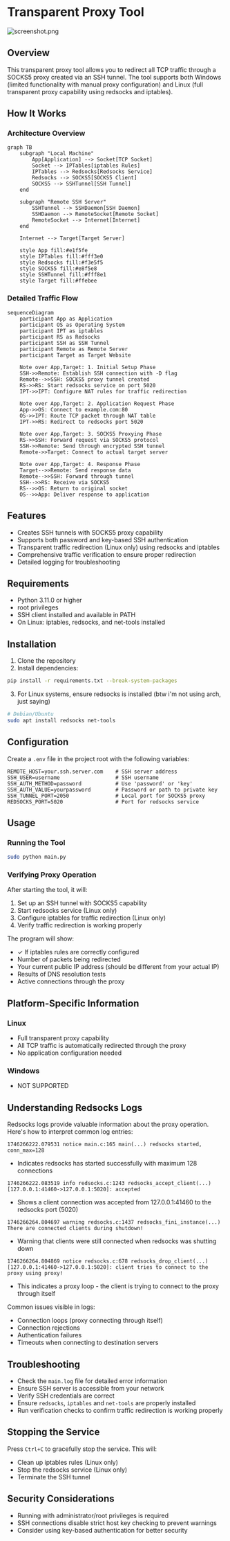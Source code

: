 # Transparent Proxy Tool

![screenshot.png](images/screenshot.png)

## Overview
This transparent proxy tool allows you to redirect all TCP traffic through a SOCKS5 proxy created via an SSH tunnel. The tool supports both Windows (limited functionality with manual proxy configuration) and Linux (full transparent proxy capability using redsocks and iptables).

## How It Works

### Architecture Overview

```mermaid
graph TB
    subgraph "Local Machine"
        App[Application] --> Socket[TCP Socket]
        Socket --> IPTables[iptables Rules]
        IPTables --> Redsocks[Redsocks Service]
        Redsocks --> SOCKS5[SOCKS5 Client]
        SOCKS5 --> SSHTunnel[SSH Tunnel]
    end
    
    subgraph "Remote SSH Server"
        SSHTunnel --> SSHDaemon[SSH Daemon]
        SSHDaemon --> RemoteSocket[Remote Socket]
        RemoteSocket --> Internet[Internet]
    end
    
    Internet --> Target[Target Server]
    
    style App fill:#e1f5fe
    style IPTables fill:#fff3e0
    style Redsocks fill:#f3e5f5
    style SOCKS5 fill:#e8f5e8
    style SSHTunnel fill:#fff8e1
    style Target fill:#ffebee
```

### Detailed Traffic Flow

```mermaid
sequenceDiagram
    participant App as Application
    participant OS as Operating System
    participant IPT as iptables
    participant RS as Redsocks
    participant SSH as SSH Tunnel
    participant Remote as Remote Server
    participant Target as Target Website
    
    Note over App,Target: 1. Initial Setup Phase
    SSH->>Remote: Establish SSH connection with -D flag
    Remote-->>SSH: SOCKS5 proxy tunnel created
    RS->>RS: Start redsocks service on port 5020
    IPT->>IPT: Configure NAT rules for traffic redirection
    
    Note over App,Target: 2. Application Request Phase
    App->>OS: Connect to example.com:80
    OS->>IPT: Route TCP packet through NAT table
    IPT->>RS: Redirect to redsocks port 5020
    
    Note over App,Target: 3. SOCKS5 Proxying Phase
    RS->>SSH: Forward request via SOCKS5 protocol
    SSH->>Remote: Send through encrypted SSH tunnel
    Remote->>Target: Connect to actual target server
    
    Note over App,Target: 4. Response Phase
    Target-->>Remote: Send response data
    Remote-->>SSH: Forward through tunnel
    SSH-->>RS: Receive via SOCKS5
    RS-->>OS: Return to original socket
    OS-->>App: Deliver response to application
```

## Features

- Creates SSH tunnels with SOCKS5 proxy capability
- Supports both password and key-based SSH authentication
- Transparent traffic redirection (Linux only) using redsocks and iptables
- Comprehensive traffic verification to ensure proper redirection
- Detailed logging for troubleshooting

## Requirements

- Python 3.11.0 or higher
- root privileges
- SSH client installed and available in PATH
- On Linux: iptables, redsocks, and net-tools installed

## Installation

1. Clone the repository
2. Install dependencies:

```bash
pip install -r requirements.txt --break-system-packages
```

3. For Linux systems, ensure redsocks is installed (btw i'm not using arch, just saying)

```bash
# Debian/Ubuntu
sudo apt install redsocks net-tools
```

## Configuration

Create a `.env` file in the project root with the following variables:

```
REMOTE_HOST=your.ssh.server.com    # SSH server address
SSH_USER=username                  # SSH username
SSH_AUTH_METHOD=password           # Use 'password' or 'key'
SSH_AUTH_VALUE=yourpassword        # Password or path to private key
SSH_TUNNEL_PORT=2050               # Local port for SOCKS5 proxy
REDSOCKS_PORT=5020                 # Port for redsocks service
```

## Usage

### Running the Tool

```bash
sudo python main.py
```

### Verifying Proxy Operation

After starting the tool, it will:

1. Set up an SSH tunnel with SOCKS5 capability
2. Start redsocks service (Linux only)
3. Configure iptables for traffic redirection (Linux only)
4. Verify traffic redirection is working properly

The program will show:
- ✓ If iptables rules are correctly configured
- Number of packets being redirected
- Your current public IP address (should be different from your actual IP)
- Results of DNS resolution tests
- Active connections through the proxy

## Platform-Specific Information

### Linux
- Full transparent proxy capability
- All TCP traffic is automatically redirected through the proxy
- No application configuration needed

### Windows
- NOT SUPPORTED

## Understanding Redsocks Logs

Redsocks logs provide valuable information about the proxy operation. Here's how to interpret common log entries:

```
1746266222.079531 notice main.c:165 main(...) redsocks started, conn_max=128
```
- Indicates redsocks has started successfully with maximum 128 connections

```
1746266222.083519 info redsocks.c:1243 redsocks_accept_client(...) [127.0.0.1:41460->127.0.0.1:5020]: accepted
```
- Shows a client connection was accepted from 127.0.0.1:41460 to the redsocks port (5020)

```
1746266264.804697 warning redsocks.c:1437 redsocks_fini_instance(...) There are connected clients during shutdown!
```
- Warning that clients were still connected when redsocks was shutting down

```
1746266264.804869 notice redsocks.c:678 redsocks_drop_client(...) [127.0.0.1:41460->127.0.0.1:5020]: client tries to connect to the proxy using proxy!
```
- This indicates a proxy loop - the client is trying to connect to the proxy through itself

Common issues visible in logs:
- Connection loops (proxy connecting through itself)
- Connection rejections
- Authentication failures
- Timeouts when connecting to destination servers

## Troubleshooting

- Check the `main.log` file for detailed error information
- Ensure SSH server is accessible from your network
- Verify SSH credentials are correct
- Ensure `redsocks`, `iptables` and `net-tools` are properly installed
- Run verification checks to confirm traffic redirection is working properly

## Stopping the Service

Press `Ctrl+C` to gracefully stop the service. This will:
- Clean up iptables rules (Linux only)
- Stop the redsocks service (Linux only) 
- Terminate the SSH tunnel

## Security Considerations

- Running with administrator/root privileges is required
- SSH connections disable strict host key checking to prevent warnings
- Consider using key-based authentication for better security